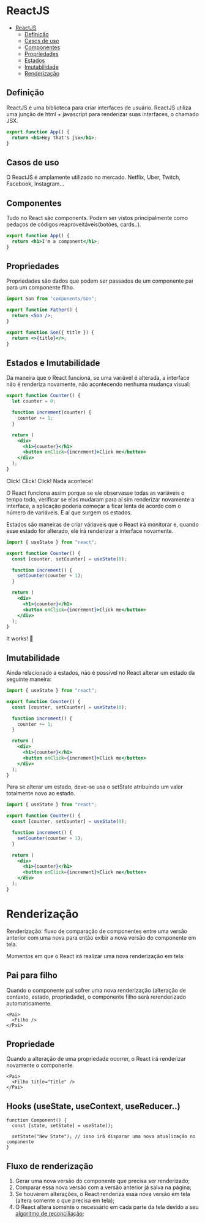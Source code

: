 # ReactJS

<!-- TOC -->

- [ReactJS](#reactjs)
  - [Definição](#definição)
  - [Casos de uso](#casos-de-uso)
  - [Componentes](#components)
  - [Propriedades](#propriedades)
  - [Estados](#estados)
  - [Imutabilidade](#imutabilidade)
  - [Renderização](#renderização)

<!-- /TOC -->

## Definição

ReactJS é uma biblioteca para criar interfaces de usuário. ReactJS utiliza uma junção de html + javascript para renderizar suas interfaces, o chamado JSX.

```jsx
export function App() {
  return <h1>Hey that's jsx</h1>;
}
```

## Casos de uso

O ReactJS é amplamente utilizado no mercado. Netflix, Uber, Twitch, Facebook, Instagram...

## Componentes

Tudo no React são components. Podem ser vistos principalmente como pedaços de códigos reaproveitáveis(botões, cards..).

```jsx
export function App() {
  return <h1>I'm a component</h1>;
}
```

## Propriedades

Propriedades são dados que podem ser passados de um componente pai para um componente filho.

```jsx
import Son from "components/Son";

export function Father() {
  return <Son />;
}

export function Son({ title }) {
  return <>{title}</>;
}
```

## Estados e Imutabilidade

Da maneira que o React funciona, se uma variável é alterada, a interface não é renderiza novamente, não acontecendo nenhuma mudança visual:

```jsx
export function Counter() {
  let counter = 0;

  function increment(counter) {
    counter += 1;
  }

  return (
    <div>
      <h1>{counter}</h1>
      <button onClick={increment}>Click me</button>
    </div>
  );
}
```

Click! Click! Click! Nada acontece!

O React funciona assim porque se ele observasse todas as variáveis o tempo todo, verificar se elas mudaram para aí sim renderizar novamente a interface, a aplicação poderia começar a ficar lenta de acordo com o número de variáveis. E aí que surgem os estados.

Estados são maneiras de criar váriaveis que o React irá monitorar e, quando esse estado for alterado, ele irá renderizar a interface novamente.

```jsx
import { useState } from "react";

export function Counter() {
  const [counter, setCounter] = useState(0);

  function increment() {
    setCounter(counter + 1);
  }

  return (
    <div>
      <h1>{counter}</h1>
      <button onClick={increment}>Click me</button>
    </div>
  );
}
```

It works! :tada:

## Imutabilidade

Ainda relacionado a estados, não é possível no React alterar um estado da seguinte maneira:

```jsx
import { useState } from "react";

export function Counter() {
  const [counter, setCounter] = useState(0);

  function increment() {
    counter += 1;
  }

  return (
    <div>
      <h1>{counter}</h1>
      <button onClick={increment}>Click me</button>
    </div>
  );
}
```

Para se alterar um estado, deve-se usa o setState atribuindo um valor totalmente novo ao estado.

```jsx
import { useState } from "react";

export function Counter() {
  const [counter, setCounter] = useState(0);

  function increment() {
    setCounter(counter + 1);
  }

  return (
    <div>
      <h1>{counter}</h1>
      <button onClick={increment}>Click me</button>
    </div>
  );
}
```

# Renderização

Renderização: fluxo de comparação de componentes entre uma versão anterior com uma nova para então exibir a nova versão do componente em tela.

Momentos em que o React irá realizar uma nova renderização em tela:

## Pai para filho

Quando o componente pai sofrer uma nova renderização (alteração de contexto, estado, propriedade), o componente filho será rerenderizado automaticamente.

```tsx
<Pai>
  <Filho />
</Pai>
```

## Propriedade

Quando a alteração de uma propriedade ocorrer, o React irá renderizar novamente o componente.

```tsx
<Pai>
  <Filho title="Title" />
</Pai>
```

## Hooks (useState, useContext, useReducer..)

```tsx
function Component() {
  const [state, setState] = useState();

  setState("New State"); // isso irá disparar uma nova atualização no componente
}
```

## Fluxo de renderização

1. Gerar uma nova versão do componente que precisa ser renderizado;
2. Comparar essa nova versão com a versão anterior já salva na página;
3. Se houverem alterações, o React renderiza essa nova versão em tela (altera somente o que precisa em tela);
4. O React altera somente o necessário em cada parte da tela devido a seu [algoritmo de reconciliação](https://pt-br.reactjs.org/docs/reconciliation.html);
